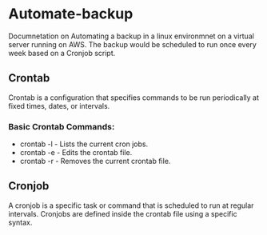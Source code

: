 # Automate-backup

Documnetation on Automating a backup in a linux environmnet on a virtual server running on AWS. The backup would be scheduled to run once every week based on a Cronjob script.

## Crontab

Crontab is a configuration that specifies commands to be run periodically at fixed times, dates, or intervals.

### Basic Crontab Commands:

- crontab -l - Lists the current cron jobs.
- crontab -e - Edits the crontab file.
- crontab -r - Removes the current crontab file.

## Cronjob

A cronjob is a specific task or command that is scheduled to run at regular intervals. Cronjobs are defined inside the crontab file using a specific syntax.


